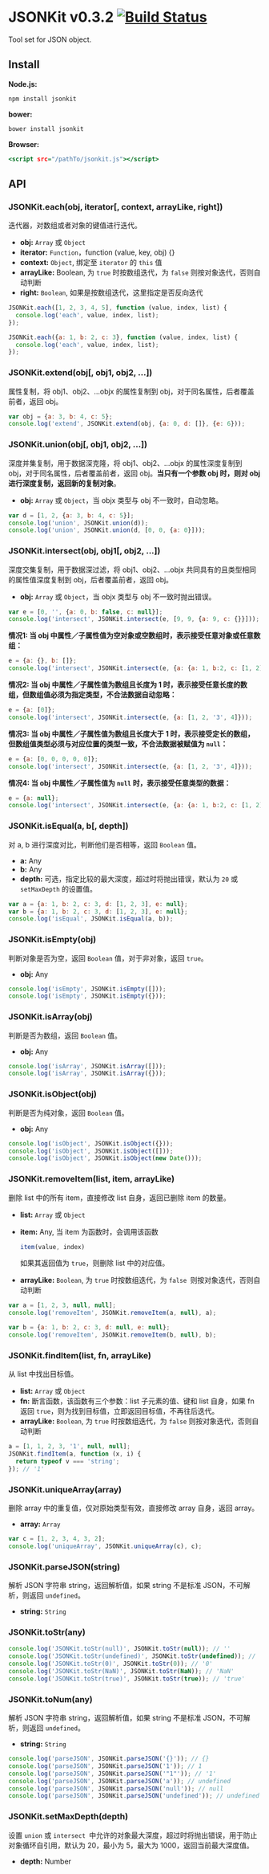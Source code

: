 JSONKit v0.3.2 [![Build Status](https://travis-ci.org/teambition/jsonkit.png?branch=master)](https://travis-ci.org/teambition/jsonkit)
====
Tool set for JSON object.

## Install

**Node.js:**

```sh
npm install jsonkit
```

**bower:**

```sh
bower install jsonkit
```

**Browser:**

```.html
<script src="/pathTo/jsonkit.js"></script>
```

## API


### JSONKit.each(obj, iterator[, context, arrayLike, right])

迭代器，对数组或者对象的键值进行迭代。

+ **obj:** `Array` 或 `Object`
+ **iterator:** `Function`，function (value, key, obj) {}
+ **context:** `Object`, 绑定至 `iterator` 的 `this` 值
+ **arrayLike:** Boolean, 为 `true` 时按数组迭代，为 `false` 则按对象迭代，否则自动判断
+ **right:** `Boolean`, 如果是按数组迭代，这里指定是否反向迭代

```js
JSONKit.each([1, 2, 3, 4, 5], function (value, index, list) {
  console.log('each', value, index, list);
});

JSONKit.each({a: 1, b: 2, c: 3}, function (value, index, list) {
  console.log('each', value, index, list);
});
```

### JSONKit.extend(obj[, obj1, obj2, ...])

属性复制，将 obj1、obj2、...objx 的属性复制到 obj，对于同名属性，后者覆盖前者，返回 obj。

```js
var obj = {a: 3, b: 4, c: 5};
console.log('extend', JSONKit.extend(obj, {a: 0, d: []}, {e: 6}));
```

### JSONKit.union(obj[, obj1, obj2, ...])

深度并集复制，用于数据深克隆，将 obj1、obj2、...objx 的属性深度复制到 obj，对于同名属性，后者覆盖前者，返回 obj。**当只有一个参数 obj 时，则对 obj 进行深度复制，返回新的复制对象**。

+ **obj:** `Array` 或 `Object`，当 objx 类型与 obj 不一致时，自动忽略。

```js
var d = [1, 2, {a: 3, b: 4, c: 5}];
console.log('union', JSONKit.union(d));
console.log('union', JSONKit.union(d, [0, 0, {a: 0}]));
```

### JSONKit.intersect(obj, obj1[, obj2, ...])

深度交集复制，用于数据深过滤，将 obj1、obj2、...objx 共同具有的且类型相同的属性值深度复制到 obj，后者覆盖前者，返回 obj。

+ **obj:** `Array` 或 `Object`，当 objx 类型与 obj 不一致时抛出错误。

```js
var e = [0, '', {a: 0, b: false, c: null}];
console.log('intersect', JSONKit.intersect(e, [9, 9, {a: 9, c: {}}]));
```

**情况1: 当 obj 中属性／子属性值为空对象或空数组时，表示接受任意对象或任意数组：**

```js
e = {a: {}, b: []};
console.log('intersect', JSONKit.intersect(e, {a: {a: 1, b:2, c: [1, 2]}, b: [1, 2, {a: 3}]}));
```

**情况2: 当 obj 中属性／子属性值为数组且长度为 1 时，表示接受任意长度的数组，但数组值必须为指定类型，不合法数据自动忽略：**

```js
e = {a: [0]};
console.log('intersect', JSONKit.intersect(e, {a: [1, 2, '3', 4]}));
```

**情况3: 当 obj 中属性／子属性值为数组且长度大于 1 时，表示接受定长的数组，但数组值类型必须与对应位置的类型一致，不合法数据被赋值为 `null`：**

```js
e = {a: [0, 0, 0, 0, 0]};
console.log('intersect', JSONKit.intersect(e, {a: [1, 2, '3', 4]}));
```

**情况4: 当 obj 中属性／子属性值为 `null` 时，表示接受任意类型的数据：**

```js
e = {a: null};
console.log('intersect', JSONKit.intersect(e, {a: {a: 1, b:2, c: [1, 2]}}));
```

### JSONKit.isEqual(a, b[, depth])

对 a, b 进行深度对比，判断他们是否相等，返回 `Boolean` 值。

+ **a:** Any
+ **b:** Any
+ **depth:** 可选，指定比较的最大深度，超过时将抛出错误，默认为 `20` 或 `setMaxDepth` 的设置值。

```js
var a = {a: 1, b: 2, c: 3, d: [1, 2, 3], e: null};
var b = {a: 1, b: 2, c: 3, d: [1, 2, 3], e: null};
console.log('isEqual', JSONKit.isEqual(a, b));
```

### JSONKit.isEmpty(obj)

判断对象是否为空，返回 `Boolean` 值，对于非对象，返回 `true`。

+ **obj:** Any

```js
console.log('isEmpty', JSONKit.isEmpty([]));
console.log('isEmpty', JSONKit.isEmpty({}));
```

### JSONKit.isArray(obj)

判断是否为数组，返回 `Boolean` 值。

+ **obj:** Any

```js
console.log('isArray', JSONKit.isArray([]));
console.log('isArray', JSONKit.isArray({}));
```

### JSONKit.isObject(obj)

判断是否为纯对象，返回 `Boolean` 值。

+ **obj:** Any

```js
console.log('isObject', JSONKit.isObject({}));
console.log('isObject', JSONKit.isObject([]));
console.log('isObject', JSONKit.isObject(new Date()));
```

### JSONKit.removeItem(list, item, arrayLike)

删除 list 中的所有 item，直接修改 list 自身，返回已删除 item 的数量。

+ **list:** `Array` 或 `Object`
+ **item:** Any, 当 item 为函数时，会调用该函数

    ```js
    item(value, index)
    ```

    如果其返回值为 `true`，则删除 list 中的对应值。

+ **arrayLike:** `Boolean`, 为 `true` 时按数组迭代，为 `false `则按对象迭代，否则自动判断

```js
var a = [1, 2, 3, null, null];
console.log('removeItem', JSONKit.removeItem(a, null), a);

var b = {a: 1, b: 2, c: 3, d: null, e: null};
console.log('removeItem', JSONKit.removeItem(b, null), b);
```

### JSONKit.findItem(list, fn, arrayLike)

从 list 中找出目标值。

+ **list:** `Array` 或 `Object`
+ **fn:** 断言函数，该函数有三个参数：list 子元素的值、键和 list 自身，如果 fn 返回 `true`，则为找到目标值，立即返回目标值，不再往后迭代。
+ **arrayLike:** `Boolean`, 为 `true` 时按数组迭代，为 `false` 则按对象迭代，否则自动判断

```js
a = [1, 1, 2, 3, '1', null, null];
JSONKit.findItem(a, function (x, i) {
  return typeof v === 'string';
}); // '1'
```

### JSONKit.uniqueArray(array)

删除 array 中的重复值，仅对原始类型有效，直接修改 array 自身，返回 array。

+ **array:** `Array`

```js
var c = [1, 2, 3, 4, 3, 2];
console.log('uniqueArray', JSONKit.uniqueArray(c), c);
```

### JSONKit.parseJSON(string)

解析 JSON 字符串 string，返回解析值，如果 string 不是标准 JSON，不可解析，则返回 `undefined`。

+ **string:** `String`

### JSONKit.toStr(any)

```js
console.log('JSONKit.toStr(null)', JSONKit.toStr(null)); // ''
console.log('JSONKit.toStr(undefined)', JSONKit.toStr(undefined)); // ''
console.log('JSONKit.toStr(0)', JSONKit.toStr(0)); // '0'
console.log('JSONKit.toStr(NaN)', JSONKit.toStr(NaN)); // 'NaN'
console.log('JSONKit.toStr(true)', JSONKit.toStr(true)); // 'true'
```

### JSONKit.toNum(any)

解析 JSON 字符串 string，返回解析值，如果 string 不是标准 JSON，不可解析，则返回 `undefined`。

+ **string:** `String`

```js
console.log('parseJSON', JSONKit.parseJSON('{}')); // {}
console.log('parseJSON', JSONKit.parseJSON('1')); // 1
console.log('parseJSON', JSONKit.parseJSON('"1"')); // '1'
console.log('parseJSON', JSONKit.parseJSON('a')); // undefined
console.log('parseJSON', JSONKit.parseJSON('null')); // null
console.log('parseJSON', JSONKit.parseJSON('undefined')); // undefined
```

### JSONKit.setMaxDepth(depth)

设置 `union` 或 `intersect `中允许的对象最大深度，超过时将抛出错误，用于防止对象循环自引用，默认为 20，最小为 5，最大为 1000，返回当前最大深度值。

+ **depth:** Number

